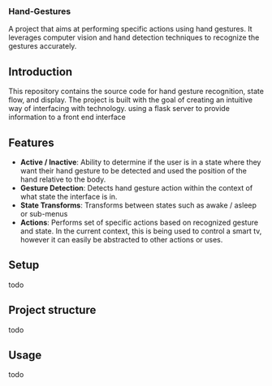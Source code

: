 ### Hand-Gestures

A project that aims at performing specific actions using hand gestures. It leverages computer vision and hand detection techniques to recognize the gestures accurately.

## Introduction

This repository contains the source code for hand gesture recognition, state flow, and display. The project is built with the goal of creating an intuitive way of interfacing with technology. using a flask server to provide information to a front end interface
## Features

- **Active / Inactive**: Ability to determine if the user is in a state where they want their hand gesture to be detected and used the position of the hand relative to the body.
- **Gesture Detection**: Detects hand gesture action within the context of what state the interface is in.
- **State Transforms**: Transforms between states such as awake / asleep or sub-menus
- **Actions**: Performs set of specific actions based on recognized gesture and state. In the current context, this is being used to control a smart tv, however it can easily be abstracted to other actions or uses. 

## Setup
todo

## Project structure
todo

## Usage
todo

